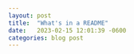 ```yaml
---
layout: post
title:  "What's in a README"
date:   2023-02-15 12:01:39 -0600
categories: blog post
---
```


